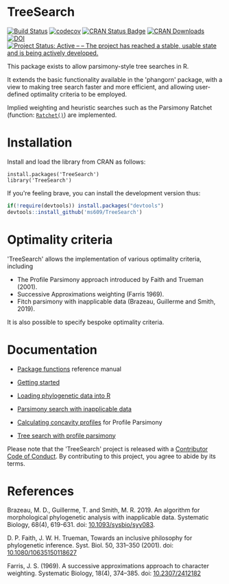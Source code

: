 # TreeSearch

[![Build Status](https://travis-ci.org/ms609/TreeSearch.svg?branch=master)](https://travis-ci.org/ms609/TreeSearch)
[![codecov](https://codecov.io/gh/ms609/TreeSearch/branch/master/graph/badge.svg)](https://codecov.io/gh/ms609/TreeSearch)
[![CRAN Status Badge](http://www.r-pkg.org/badges/version/TreeSearch)](https://cran.r-project.org/package=TreeSearch)
[![CRAN Downloads](http://cranlogs.r-pkg.org/badges/TreeSearch)](https://cran.r-project.org/package=TreeSearch)
[![DOI](https://zenodo.org/badge/98171642.svg)](https://zenodo.org/badge/latestdoi/98171642)<!--[![Project Status: Inactive – The project has reached a stable, usable state but is no longer being actively developed; support/maintenance will be provided as time allows.](http://www.repostatus.org/badges/latest/inactive.svg)](http://www.repostatus.org/#inactive)
-->
[![Project Status: Active – – The project has reached a stable, usable state and is being actively developed.](http://www.repostatus.org/badges/latest/active.svg)](http://www.repostatus.org/#active)

This package exists to allow parsimony-style tree searches in R.

It extends the basic functionality available in the 'phangorn' package, with a view to
making tree search faster and more efficient, and allowing user-defined optimality criteria to be employed.

Implied weighting and heuristic searches such as the Parsimony Ratchet 
(function: [`Ratchet()`](https://ms609.github.io/TreeSearch/reference/Ratchet.html))
are implemented.

# Installation

Install and load the library from CRAN as follows:
```
install.packages('TreeSearch')
library('TreeSearch')
```

If you're feeling brave, you can install the development version thus:
```r
if(!require(devtools)) install.packages("devtools")
devtools::install_github('ms609/TreeSearch')
```

# Optimality criteria

'TreeSearch' allows the implementation of various optimality criteria, including
- The Profile Parsimony approach introduced by Faith and Trueman (2001).
- Successive Approximations weighting (Farris 1969).
- Fitch parsimony with inapplicable data (Brazeau, Guillerme and Smith, 2019).

It is also possible to specify bespoke optimality criteria.


# Documentation

- [Package functions](https://ms609.github.io/TreeSearch/reference) reference manual
- [Getting started](https://ms609.github.io/TreeSearch/articles/getting-started.html)
- [Loading phylogenetic data into R](https://ms609.github.io/TreeTools/articles/load-data.html)
- [Parsimony search with inapplicable data](https://ms609.github.io/TreeSearch/articles/inapplicable.html)

- [Calculating concavity profiles](https://ms609.github.io/TreeSearch/articles/profile-scores.html) for Profile Parsimony
- [Tree search with profile parsimony](https://ms609.github.io/TreeSearch/articles/profile.html)

Please note that the 'TreeSearch' project is released with a
[Contributor Code of Conduct](CODE_OF_CONDUCT.md).
By contributing to this project, you agree to abide by its terms.

# References

Brazeau, M. D., Guillerme, T. and Smith, M. R. 2019.
  An algorithm for morphological phylogenetic analysis with inapplicable data. 
  Systematic Biology, 68(4), 619-631.
  doi: [10.1093/sysbio/syy083](https://dx.doi.org/10.1093/sysbio/syy083).

D. P. Faith, J. W. H. Trueman, Towards an inclusive philosophy for phylogenetic inference.
  Syst. Biol. 50, 331–350 (2001).   doi: [10.1080/10635150118627](https://dx.doi.org/10.1080/10635150118627)

Farris, J. S. (1969). A successive approximations approach to character weighting. 
  Systematic Biology, 18(4), 374–385.  doi: [10.2307/2412182](https://dx.doi.org/10.2307/2412182)
